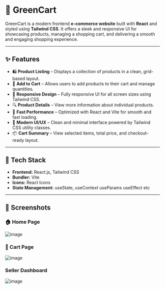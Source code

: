 # 🛒 GreenCart

GreenCart is a modern frontend **e-commerce website** built with **React** and styled using **Tailwind CSS**. It offers a sleek and responsive UI for showcasing products, managing a shopping cart, and delivering a smooth and engaging shopping experience.

---

## ✨ Features

- 🛍️ **Product Listing** – Displays a collection of products in a clean, grid-based layout.
- 🛒 **Add to Cart** – Allows users to add products to their cart and manage quantities.
- 📱 **Responsive Design** – Fully responsive UI for all screen sizes using Tailwind CSS.
- 🔍 **Product Details** – View more information about individual products.
- 🚀 **Fast Performance** – Optimized with React and Vite for smooth and fast loading.
- 🎨 **Modern UI/UX** – Clean and minimal interface powered by Tailwind CSS utility classes.
- 📦 **Cart Summary** – View selected items, total price, and checkout-ready layout.

---

## 🧪 Tech Stack

- **Frontend:** React.js, Tailwind CSS  
- **Bundler:** Vite  
- **Icons:** React Icons  
- **State Management:** useState, useContext useParams useEffect etc

---

## 📸 Screenshots

### 🏠 Home Page
![image](https://github.com/user-attachments/assets/79a9b4df-e442-4f0f-8b7b-74d63a7255f1)

### 🛒 Cart Page
![image](https://github.com/user-attachments/assets/dd0238c1-2606-41c4-884d-7c1e06bf1e42)

### Seller Dashboard
![image](https://github.com/user-attachments/assets/f75b8dd4-7d64-40a8-bf3e-517cdfe12788)

